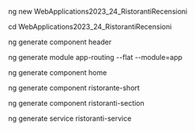 ng new WebApplications2023_24_RistorantiRecensioni

cd WebApplications2023_24_RistorantiRecensioni

ng generate component header

ng generate module app-routing --flat --module=app

ng generate component home

ng generate component ristorante-short

ng generate component ristoranti-section

ng generate service ristoranti-service
